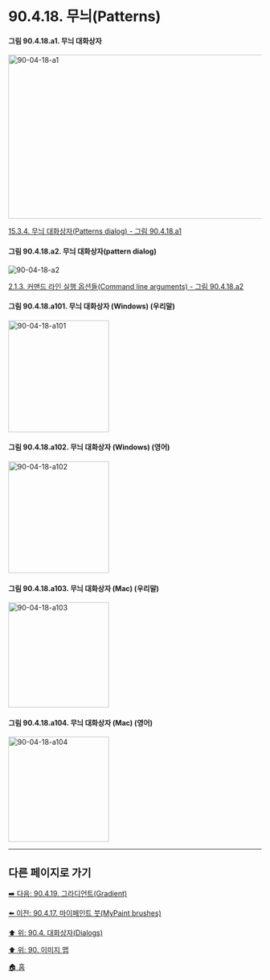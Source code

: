# 90.4.18. 무늬(Patterns)

<a id="90-04-18-a1"></a>

#### 그림 90.4.18.a1. 무늬 대화상자
<img width="850" height="326" alt="90-04-18-a1" src="https://github.com/user-attachments/assets/6ff08ee1-b356-4075-8fbe-8777a29a83aa" />

[15.3.4. 무늬 대화상자(Patterns dialog) - 그림 90.4.18.a1](./15-03-04-00-patterns-dialog.md#90-04-18-a1)

<a id="90-04-18-a2"></a>

#### 그림 90.4.18.a2. 무늬 대화상자(pattern dialog)
![90-04-18-a2](https://github.com/wonder13662/gimp/assets/15767104/c918e337-d746-438c-ab0c-f036dbc7e46f)

[2.1.3. 커맨드 라인 실행 옵션들(Command line arguments) - 그림 90.4.18.a2](./02-01-03-command_line_arguments.md#90-04-18-a2)

<a id="90-04-18-a101"></a>

#### 그림 90.4.18.a101. 무늬 대화상자 (Windows) (우리말)
<img width="200" height="222" alt="90-04-18-a101" src="https://github.com/user-attachments/assets/ea9d5096-4e1b-4d58-a17a-9769724171e3" />

<a id="90-04-18-a102"></a>

#### 그림 90.4.18.a102. 무늬 대화상자 (Windows) (영어)
<img width="200" height="222" alt="90-04-18-a102" src="https://github.com/user-attachments/assets/b7de57a2-8ec9-4fad-883c-886f6d1815bd" />

<a id="90-04-18-a103"></a>

#### 그림 90.4.18.a103. 무늬 대화상자 (Mac) (우리말)
<img width="200" height="209" alt="90-04-18-a103" src="https://github.com/user-attachments/assets/593fd1ce-f509-4021-a020-a6a4979656c6" />

<a id="90-04-18-a104"></a>

#### 그림 90.4.18.a104. 무늬 대화상자 (Mac) (영어)
<img width="200" height="209" alt="90-04-18-a104" src="https://github.com/user-attachments/assets/b97e7816-bbe4-40a4-921c-c42f8154dc64" />

***

## 다른 페이지로 가기

[➡️ 다음: 90.4.19. 그라디언트(Gradient)](./90-04-0019-gradient.md)

[⬅️ 이전: 90.4.17. 마이페인트 붓(MyPaint brushes)](./90-04-0017-mypaint_brushes.md)

[⬆️ 위: 90.4. 대화상자(Dialogs)](./90-04-0000-dialogs.md)

[⬆️ 위: 90. 이미지 맵](./90-00-image-map.md)

[🏠 홈](./00-home.md)
